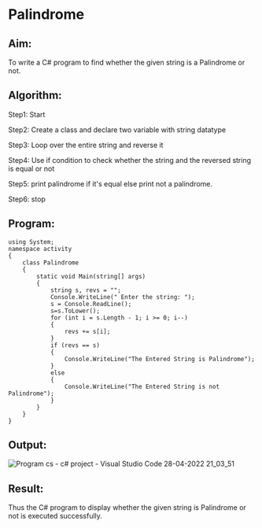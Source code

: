 # Palindrome


## Aim:
To write a C# program to find whether the given string is a Palindrome or not.
## Algorithm:

Step1:
Start

Step2:
Create a class and declare two variable with string datatype

Step3:
Loop over the entire string and reverse it

Step4:
Use if condition to check whether the string and the reversed string is equal or not

Step5:
print palindrome if it's equal else print not a palindrome.

Step6:
stop

## Program:

```
using System;
namespace activity
{
    class Palindrome
    {
        static void Main(string[] args)
        {
            string s, revs = "";
            Console.WriteLine(" Enter the string: ");
            s = Console.ReadLine();
            s=s.ToLower();
            for (int i = s.Length - 1; i >= 0; i--)
            {
                revs += s[i];
            }
            if (revs == s)
            {
                Console.WriteLine("The Entered String is Palindrome");
            }
            else
            {
                Console.WriteLine("The Entered String is not Palindrome");
            }
        }
    }
}
```

## Output:
![Program cs - c# project - Visual Studio Code 28-04-2022 21_03_51](https://user-images.githubusercontent.com/75235022/165789802-2ae9e69e-b321-4b5f-af40-d64ef0f1f135.png)


## Result:
Thus the C# program to display whether the given string is Palindrome or not is executed successfully.
